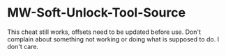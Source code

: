 # MW-Soft-Unlock-Tool-Source

This cheat still works, offsets need to be updated before use.
Don't complain about something not working or doing what is supposed to do. I don't care.
